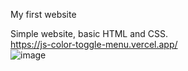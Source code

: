 My first website

Simple website, basic HTML and CSS.</br>
https://js-color-toggle-menu.vercel.app/
</br>
![image](https://user-images.githubusercontent.com/102415578/226110151-c546f1ea-a5a2-4bc4-8c8d-7570ff52a2b2.png)




